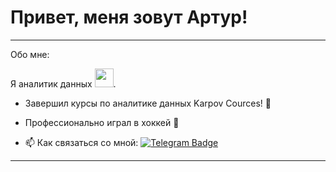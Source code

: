 # Привет, меня зовут Артур!

---

Обо мне:

Я аналитик данных <img src="https://media.giphy.com/media/WUlplcMpOCEmTGBtBW/giphy.gif" width="30px">. 

- Завершил курсы по аналитике данных Karpov Cources! 🙉

- Профессионально играл в хоккей 🏒

- :mailbox: Как связаться со мной: [![Telegram Badge](https://img.shields.io/badge/-vagarthur-blue?style=flat&logo=Telegram&logoColor=white)](https://t.me/vagarthur)
---

